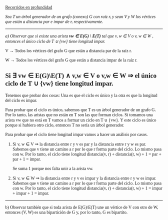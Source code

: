 <font face="LaTeX">

<u>Recorridos en profundidad</u>

*Sea T un árbol generador de un grafo (conexo) G con raíz r, y sean V y W los vértices que están a distancia par e impar de r, respectivamente.*

---
*a) Observar que si existe una arista **vw ∈ E(G) \ E(T)** tal que v, w ∈ V o v, w ∈ W , entonces el único ciclo de T ∪ {vw} tiene longitud impar.*

V $\rightarrow$ Todos los vértices del grafo G que están a distancia par de la raíz r.

W $\rightarrow$ Todos los vértices del grafo G que están a distancia impar de la raíz r.

Si $\exists$ vw $\in$ E(G)\E(T) $\land$ v,w $\in$ V o v,w $\in$ W $\Rightarrow$ el único ciclo de T $\cup$ {vw} tiene longitud impar.
---

Tenemos que probar dos cosas:
Una es que el ciclo es único y la otra es que la longitud del ciclo es impar.

Para probar que el ciclo es único, sabemos que T es un árbol generador de un grafo G. Por lo tanto, las aristas que no están en T son las que forman ciclos. Si tomamos una arista vw que no está en T vamos a formar un ciclo en T $\cup$ {vw}. Y este ciclo es único porque si hubiera otro ciclo, entonces T no sería un árbol generador.

Para probar que el ciclo tiene longitud impar vamos a hacer un análisis por casos.

1. Si v, w $\in$ V $\Rightarrow$ la distancia entre r y v es par y la distancia entre r y w es par. Sabemos que v tiene un camino a r por lo que r forma parte del ciclo. Lo mismo pasa con w. Por lo tanto, el ciclo tiene longitud distancia(v, r) + distancia(r, w) + 1 = par + par + 1 = impar.

    Se suma 1 porque nos falta unir a la arista vw.

2. Si v, w $\in$ W $\Rightarrow$ la distancia entre r y v es impar y la distancia entre r y w es impar. Sabemos que v tiene un camino a r por lo que r forma parte del ciclo. Lo mismo pasa con w. Por lo tanto, el ciclo tiene longitud distancia(v, r) + distancia(r, w) + 1 = impar + impar + 1 = impar.

---

b) Observar también que si toda arista de E(G)\E(T) une un vértice de V con otro de W, entonces (V, W) es una bipartición de G y, por lo tanto, G es bipartito.



</font>